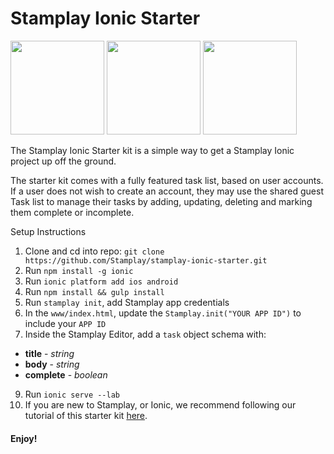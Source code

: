 # Stamplay Ionic Starter

<img width="150" src="https://camo.githubusercontent.com/57b8db003e874395844d8ff15e06f4d135060c89/68747470733a2f2f692e696d67736166652e6f72672f643862393933372e706e67" />

<img width="150" src="https://camo.githubusercontent.com/4d1bb4177ebbcb7214a4a7af92b0d5d2e7515354/68747470733a2f2f692e696d67736166652e6f72672f643961393161312e706e67" />

<img width="150" src="https://camo.githubusercontent.com/90a2be18a3bcac579ee081744abab68dd0652f15/68747470733a2f2f692e696d67736166652e6f72672f643738646137342e706e67" />

The Stamplay Ionic Starter kit is a simple way to get a Stamplay Ionic project up off the ground.

The starter kit comes with a fully featured task list, based on user accounts. If a user does not wish to create an account, they may use the shared guest Task list to manage their tasks by adding, updating, deleting and marking them complete or incomplete.

Setup Instructions

1. Clone and cd into repo: `git clone https://github.com/Stamplay/stamplay-ionic-starter.git`
2. Run `npm install -g ionic`
4. Run `ionic platform add ios android`
5. Run `npm install && gulp install`
6. Run `stamplay init`, add Stamplay app credentials
7. In the `www/index.html`, update the `Stamplay.init("YOUR APP ID")` to include your `APP ID`
8. Inside the Stamplay Editor, add a `task` object schema with:
  - **title** - *string*
  - **body** - *string*
  - **complete** - *boolean*
9. Run `ionic serve --lab`
10. If you are new to Stamplay, or Ionic, we recommend following our tutorial of this starter kit [here](https://blog.stamplay.com/building-mobile-applications-are-a-pain).

#### Enjoy!
